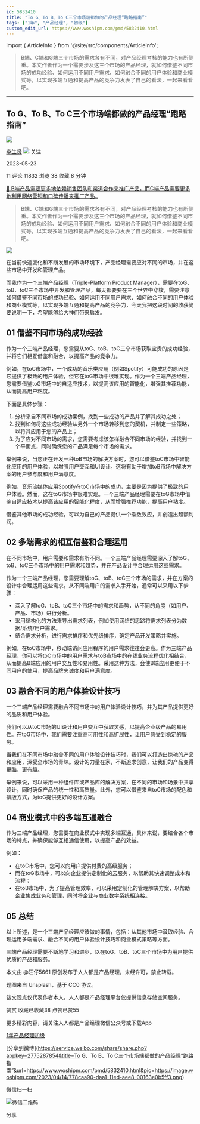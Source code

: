 ```yaml
---
id: 5832410
title: "To G、To B、To C三个市场端都做的产品经理“跑路指南”"
tags: ["1年", "产品经理", "初级"]
custom_edit_url: https://www.woshipm.com/pmd/5832410.html
---
```

import { ArticleInfo } from '@site/src/components/ArticleInfo';

<ArticleInfo
    author="李生贤"
    authorLink="https://www.woshipm.com/u/1519992"
    published="2023-05-23"
    views={11832}
    comments={11}
    collects={38}
/>

> B端、C端和G端三个市场的需求各有不同，对产品经理考核的能力也有所侧重。本文作者作为一个需要涉及这三个市场的产品经理，就如何借鉴不同市场的成功经验、如何运用不同用户需求、如何融合不同的用户体验和商业模式等，以实现多端互通和提高产品的竞争力发表了自己的看法，一起来看看吧。

---

## To G、To B、To C三个市场端都做的产品经理“跑路指南”

[![](https://static.woshipm.com/woshipm_def_head_2022_2.jpg?imageView2/1/w/72/h/72/q/100)](https://www.woshipm.com/u/1519992)

[李生贤](https://www.woshipm.com/u/1519992) ![](https://static.woshipm.com/tag/1101_1@2x.png) 关注

2023-05-23

11 评论 11832 浏览 38 收藏 8 分钟

[🔗 B端产品需要更多地依赖销售团队和渠道合作来推广产品，而C端产品需要更多地利用网络营销和口碑传播来推广产品..](https://ke.qidianla.com/courses/bcpm)

> B端、C端和G端三个市场的需求各有不同，对产品经理考核的能力也有所侧重。本文作者作为一个需要涉及这三个市场的产品经理，就如何借鉴不同市场的成功经验、如何运用不同用户需求、如何融合不同的用户体验和商业模式等，以实现多端互通和提高产品的竞争力发表了自己的看法，一起来看看吧。

![](https://image.woshipm.com/2023/04/14/778caa90-daa1-11ed-aee8-00163e0b5ff3.png)

在当前快速变化和不断发展的市场环境下，产品经理需要应对不同的市场，并在这些市场中开发和管理产品。

而我作为一个三端产品经理（Triple-Platform Product Manager），需要在toG、toB、toC三个市场中开发和管理产品，每天都要要在三个世界中穿梭，需要注意如何借鉴不同市场的成功经验、如何运用不同用户需求、如何融合不同的用户体验和商业模式等，以实现多端互通和提高产品的竞争力，今天我把这段时间的收获简要说明一下，希望能够给大神们带来启发。

## 01 借鉴不同市场的成功经验

作为一个三端产品经理，您需要从toG、toB、toC三个市场获取宝贵的成功经验，并将它们相互借鉴和融合，以提高产品的竞争力。

例如，在toC市场中，一个成功的音乐类应用（例如Spotify）可能成功的原因是它提供了极致的用户体验，但它在toG市场中很难实现。作为一个三端产品经理，您需要借鉴toG市场中的自适应技术，以提高该应用的智能化，增强其推荐功能，从而提高用户粘度。

下面是具体步骤：

1.  分析来自不同市场的成功案例，找到一些成功的产品并了解其成功之处；
2.  找到如何将这些成功经验从另外一个市场转移到您的契机，并制定一些策略，以将其应用于您的产品上；
3.  为了应对不同市场的需求，您需要考虑该怎样融合不同市场的经验，并找到一个平衡点，同时确保您的产品满足每个市场的需求。

举例来说，当您正在开发一种toB市场的解决方案时，您可以借鉴toC市场中智能化应用的用户体验，以增强用户交互和UI设计。这将有助于增加toB市场中解决方案的用户参与度和用户满意度。

例如，音乐流媒体应用Spotify在toC市场中的成功，主要是因为提供了极致的用户体验。然而，这在toG市场中很难实现。一个三端产品经理需要在toG市场中借鉴自适应技术以提高该应用的智能化程度，从而增强推荐功能，提高用户粘度。

借鉴其他市场的成功经验，可以为自己的产品提供一个乘数效应，并创造出超额利润。

## 02 多端需求的相互借鉴和合理运用

在不同市场中，用户需要和需求有所不同。一个三端产品经理需要深入了解toG、toB、toC三个市场中的用户需求和趋势，并在产品设计中合理运用这些需求。

作为一个三端产品经理，您需要理解toG、toB、toC三个市场的需求，并在方案的设计中合理运用这些需求。从不同端用户的需求入手开始，通常可以采用以下步骤：

*   深入了解toG、toB、toC三个市场中的需求和趋势，从不同的角度（如用户、产品、市场）进行分析。
*   采用结构化的方法来导出需求列表，例如使用网络的思路将需求列表分为数据/系统/用户需求。
*   结合需求分析，进行需求排序和优先级排序，确定产品开发策略并实施。

例如，在toC市场中，移动端访问应用程序的用户需求往往会更高。作为三端产品经理，你可以将toC市场中的用户需求与toB市场中的在线业务流程优化相结合，从而提高B端应用的用户交互性和易用性。采用这种方法，会使B端应用更便于不同用户的使用，提高品牌忠诚度和用户满意度。

## 03 融合不同的用户体验设计技巧

一个三端产品经理需要融合不同市场中的用户体验设计技巧，并为其产品提供更好的品质和用户体验。

我们可以从toC市场的UI设计和用户交互中获取灵感，以提高企业级产品的易用性。在toG市场中，我们需要注重高可用性和高扩展性，让用户感受到稳定的服务。

当我们在不同市场中融合不同的用户体验设计技巧时，我们可以打造出惊艳的产品和应用，深受全市场的青睐。设计的力量在家，不断追求创意，让我们的产品变得更酷，更有趣。

举例来说，可以采用一种组件库或产品库的解决方案，在不同的市场和场景中共享设计，同时确保产品的统一性和高质量。此外，您可以借鉴来自toC市场的配色和排版方式，为toG提供更好的设计方案。

## 04 商业模式中的多端互通融合

作为三端产品经理，您需要在商业模式中实现多端互通，具体来说，要结合各个市场的特点，并确保能够互相通信使用，以提高产品的效益。

例如：

*   在toC市场中，您可以向用户提供付费的高级服务；
*   而在toG市场中，可以向企业提供定制化的云服务，以帮助其快速调整成本和流程；
*   在toB市场中，为了提高管理效率，可以采用定制化的管理解决方案，以帮助企业集成业务和管理，同时将企业与商业数字系统相连接。

## 05 总结

以上所述，是一个三端产品经理应该做的事情，包括：从其他市场中汲取经验、合理运用多端需求、融合不同的用户体验设计技巧和商业模式策略等方面。

三端产品经理需要不断地学习和进步，以在toG、toB、toC三个市场中为用户提供优质的产品和服务。

本文由 @汪仔5661 原创发布于人人都是产品经理，未经许可，禁止转载。

题图来自 Unsplash，基于 CC0 协议。

该文观点仅代表作者本人，人人都是产品经理平台仅提供信息存储空间服务。

赞赏 收藏已收藏38 点赞已赞55

更多精彩内容，请关注人人都是产品经理微信公众号或下载App

[1年](https://www.woshipm.com/tag/1%e5%b9%b4)[产品经理](https://www.woshipm.com/tag/pmd)[初级](https://www.woshipm.com/tag/%e5%88%9d%e7%ba%a7)

[分享到微博](https://service.weibo.com/share/share.php?appkey=2775287854&title=To G、To B、To C三个市场端都做的产品经理“跑路指南”&url=https://www.woshipm.com/pmd/5832410.html&pic=https://image.woshipm.com/2023/04/14/778caa90-daa1-11ed-aee8-00163e0b5ff3.png)

微信扫一扫

![微信二维码](https://api.pwmqr.com/qrcode/create/?url=https://www.woshipm.com/pmd/5832410.html)

分享